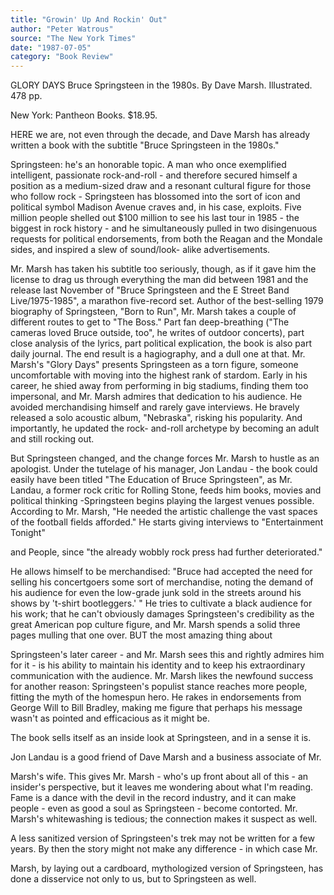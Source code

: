 ```yaml
---
title: "Growin' Up And Rockin' Out"
author: "Peter Watrous"
source: "The New York Times"
date: "1987-07-05"
category: "Book Review"
---
```


GLORY DAYS Bruce Springsteen in the 1980s. By Dave Marsh. Illustrated. 478 pp.

New York: Pantheon Books. $18.95.

HERE we are, not even through the decade, and Dave Marsh has already written a book with the subtitle "Bruce Springsteen in the 1980s."

Springsteen: he's an honorable topic. A man who once exemplified intelligent, passionate rock-and-roll - and therefore secured himself a position as a medium-sized draw and a resonant cultural figure for those who follow rock - Springsteen has blossomed into the sort of icon and political symbol Madison Avenue craves and, in his case, exploits. Five million people shelled out $100 million to see his last tour in 1985 - the biggest in rock history - and he simultaneously pulled in two disingenuous requests for political endorsements, from both the Reagan and the Mondale sides, and inspired a slew of sound/look- alike advertisements.

Mr. Marsh has taken his subtitle too seriously, though, as if it gave him the license to drag us through everything the man did between 1981 and the release last November of "Bruce Springsteen and the E Street Band Live/1975-1985", a marathon five-record set. Author of the best-selling 1979 biography of Springsteen, "Born to Run", Mr. Marsh takes a couple of different routes to get to "The Boss." Part fan deep-breathing ("The cameras loved Bruce outside, too", he writes of outdoor concerts), part close analysis of the lyrics, part political explication, the book is also part daily journal. The end result is a hagiography, and a dull one at that. Mr. Marsh's "Glory Days" presents Springsteen as a torn figure, someone uncomfortable with moving into the highest rank of stardom. Early in his career, he shied away from performing in big stadiums, finding them too impersonal, and Mr. Marsh admires that dedication to his audience. He avoided merchandising himself and rarely gave interviews. He bravely released a solo acoustic album, "Nebraska", risking his popularity. And importantly, he updated the rock- and-roll archetype by becoming an adult and still rocking out.

But Springsteen changed, and the change forces Mr. Marsh to hustle as an apologist. Under the tutelage of his manager, Jon Landau - the book could easily have been titled "The Education of Bruce Springsteen", as Mr. Landau, a former rock critic for Rolling Stone, feeds him books, movies and political thinking -Springsteen begins playing the largest venues possible. According to Mr. Marsh, "He needed the artistic challenge the vast spaces of the football fields afforded." He starts giving interviews to "Entertainment Tonight"

and People, since "the already wobbly rock press had further deteriorated."

He allows himself to be merchandised: "Bruce had accepted the need for selling his concertgoers some sort of merchandise, noting the demand of his audience for even the low-grade junk sold in the streets around his shows by 't-shirt bootleggers.' " He tries to cultivate a black audience for his work; that he can't obviously damages Springsteen's credibility as the great American pop culture figure, and Mr. Marsh spends a solid three pages mulling that one over. BUT the most amazing thing about

Springsteen's later career - and Mr. Marsh sees this and rightly admires him for it - is his ability to maintain his identity and to keep his extraordinary communication with the audience. Mr. Marsh likes the newfound success for another reason: Springsteen's populist stance reaches more people, fitting the myth of the homespun hero. He rakes in endorsements from George Will to Bill Bradley, making me figure that perhaps his message wasn't as pointed and efficacious as it might be.

The book sells itself as an inside look at Springsteen, and in a sense it is.

Jon Landau is a good friend of Dave Marsh and a business associate of Mr.

Marsh's wife. This gives Mr. Marsh - who's up front about all of this - an insider's perspective, but it leaves me wondering about what I'm reading. Fame is a dance with the devil in the record industry, and it can make people - even as good a soul as Springsteen - become contorted. Mr. Marsh's whitewashing is tedious; the connection makes it suspect as well.

A less sanitized version of Springsteen's trek may not be written for a few years. By then the story might not make any difference - in which case Mr.

Marsh, by laying out a cardboard, mythologized version of Springsteen, has done a disservice not only to us, but to Springsteen as well.
